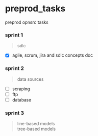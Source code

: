 # preprod_tasks
preprod opnsrc tasks

### sprint 1
> sdlc
- [x] agile, scrum, jira and sdlc concepts doc


### sprint 2
> data sources
- [ ] scraping
- [ ] ftp
- [ ] database

### sprint 3
> line-based models\
> tree-based models